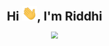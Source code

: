 
<div align="center">
<h1 align="center">Hi <img width="35" src="https://github.com/1999AZZAR/1999AZZAR/blob/main/resources/img/waving.gif">, I'm Riddhi </h1>
</div>
<div align="center">
<img width="500" src="https://github.com/riddhikul/riddhikul/assets/113005637/c7cfb88d-0b29-420a-b9c2-690793035ca5"> </div>
